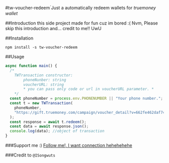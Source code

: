 #tw-voucher-redeem
่Just a automatically redeem wallets for <i>truemoney wallet</i>

##Introduction
this side project made for fun cuz im bored :(
Nvm, Please skip this introduction and...
credit to me!! UwU

##Installation

```
npm install -s tw-voucher-redeem
```

##Usage

```typescript
async function main() {
  /*
    TWTransaction constructor: 
        phoneNunber: string
        voucherURL: string
        * you can pass only code or url in voucherURL parameter. *
    */
  const phoneNumber = process.env.PHONENUMBER || "Your phone number.";
  const t = new TWTransaction(
    phoneNumber,
    "https://gift.truemoney.com/campaign/voucher_detail?v=662fe462daf74b14b001fd65ad006161643"
  );
  const response = await t.redeem();
  const data = await response.json();
  console.log(data); //object of transaction
}
```

###Support me :)
[Follow me!, I want connection hehehehehe]('https://github.com/ISongwuts')

###Credit to
`@ISongwuts`
